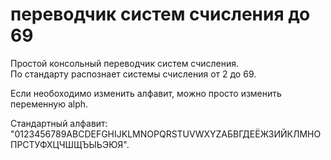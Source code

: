 # переводчик систем счисления до 69
Простой консольный переводчик систем счисления.
\
По стандарту распознает системы счисления от 2 до 69.

Если необоходимо изменить алфавит, можно просто изменить переменную alph.

Стандартный алфавит: "0123456789ABCDEFGHIJKLMNOPQRSTUVWXYZАБВГДЕЁЖЗИЙКЛМНОПРСТУФХЦЧШЩЪЫЬЭЮЯ".
